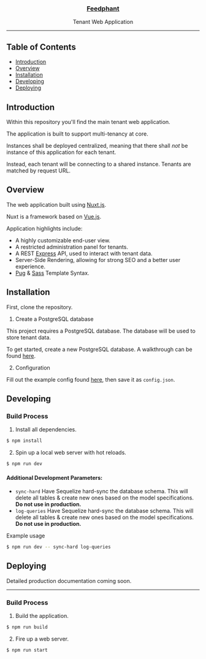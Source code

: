 <p align="center">
    <a href="https://feedphant.com">
        <h3 align="center">Feedphant</h3>
    </a>
    <p align="center">Tenant Web Application</p>
</p>

---

## Table of Contents

- [Introduction](#introduction)
- [Overview](#overview)
- [Installation](#installation)
- [Developing](#developing)
- [Deploying](#deploying)

## Introduction

Within this repository you'll find the main tenant web application.

The application is built to support multi-tenancy at core.

Instances shall be deployed centralized, meaning that there shall *not* be instance of this application for each tenant.

Instead, each tenant will be connecting to a shared instance. Tenants are matched by request URL.

## Overview

The web application built using [Nuxt.js](https://nuxtjs.org).

Nuxt is a framework based on [Vue.js](https://vuejs.org/).

Application highlights include:

- A highly customizable end-user view.
- A restricted administration panel for tenants.
- A REST [Express](http://expressjs.com/) API, used to interact with tenant data.
- Server-Side Rendering, allowing for strong SEO and a better user experience.
- [Pug](https://pugjs.org/) & [Sass](https://sass-lang.com/) Template Syntax.

## Installation

First, clone the repository.

1. Create a PostgreSQL database

This project requires a PostgreSQL database. The database will be used to store tenant data.

To get started, create a new PostgreSQL database. A walkthrough can be found [here](https://www.postgresql.org/docs/9.0/tutorial-createdb.html).

2. Configuration

Fill out the example config found [here](config/example.config.json), then save it as `config.json`.

## Developing

### Build Process

1. Install all dependencies.

``` bash
$ npm install
```

2. Spin up a local web server with hot reloads.

``` bash
$ npm run dev
```

#### Additional Development Parameters:
- `sync-hard` Have Sequelize hard-sync the database schema. This will delete all tables & create new ones based on the model specifications. **Do not use in production.**
- `log-queries` Have Sequelize hard-sync the database schema. This will delete all tables & create new ones based on the model specifications. **Do not use in production.**

Example usage
``` bash
$ npm run dev -- sync-hard log-queries
```

## Deploying

Detailed production documentation coming soon.

---

### Build Process

1. Build the application.

``` bash
$ npm run build
```

2. Fire up a web server.

``` bash
$ npm run start
```
